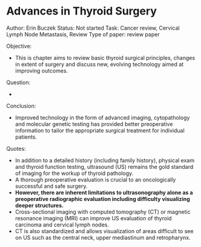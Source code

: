 # Advances in Thyroid Surgery

Author: Erin Buczek
Status: Not started
Task: Cancer review, Cervical Lymph Node Metastasis, Review
Type of paper: review paper

Objective:

- This is chapter aims to review basic thyroid surgical principles, changes in extent of surgery and discuss new, evolving technology aimed at improving outcomes.

Question:

- 

Conclusion:

- Improved technology in the form of advanced imaging, cytopathology and molecular genetic testing has provided better preoperative information to tailor the appropriate surgical treatment for individual patients.

Quotes:

- In addition to a detailed history (including family history), physical exam and thyroid function testing, ultrasound (US) remains the gold standard of imaging for the workup of thyroid pathology.
- A thorough preoperative evaluation is crucial to an oncologically  successful and safe surgery.
- **However, there are inherent limitations to ultrasonography alone as a preoperative radiographic evaluation including difficulty visualizing deeper structures.**
- Cross-sectional imaging with computed tomography (CT) or magnetic resonance imaging (MRI) can improve US evaluation of thyroid carcinoma and cervical lymph nodes.
- CT is also standardized and allows visualization of areas difficult to see on US such as the central neck, upper mediastinum and retropharynx.